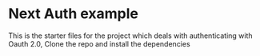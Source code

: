 # Next Auth example

This is the starter files for the project which deals with authenticating with Oauth 2.0, Clone the repo and install the dependencies
